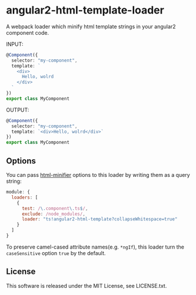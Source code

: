 # angular2-html-template-loader

A webpack loader which minify html template strings in your angular2 component code.

INPUT: 

```ts
@Component({
  selector: "my-component",
  template: `
    <div>
      Hello, wolrd
    </div>
  `
})
export class MyComponent
```

OUTPUT: 

```ts
@Component({
  selector: "my-component",
  template: `<div>Hello, wolrd</div>`
})
export class MyComponent
```

## Options

You can pass [html-minifier](https://github.com/kangax/html-minifier#options-quick-reference) options to this loader by writing them as a query string:

```js
module: {
  loaders: [
    {
      test: /\.component\.ts$/,
      exclude: /node_modules/,
      loader: "ts!angular2-html-template?collapseWhitespace=true"
    }
  ]
}
```

To preserve camel-cased attribute names(e.g. `*ngIf`), this loader turn the `caseSensitive` option `true` by the default.

## License
This software is released under the MIT License, see LICENSE.txt.

